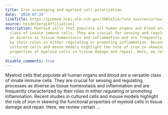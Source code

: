 ```yaml
---
title: Iron scavenging and myeloid cell polarization
date: '2024-07-25'
linkTitle: https://pubmed.ncbi.nlm.nih.gov/39054114/?utm_source=curl&utm_medium=rss&utm_campaign=pubmed-2&utm_content=1FakS-2QOkCT8HsMOQP1bCRQ4YzyumYOmxmF0moLsQ3dFB1E9V&fc=20220326224207&ff=20240726183330&v=2.18.0.post9+e462414
source: heidelberg[Affiliation]
description: Myeloid cells that populate all human organs and blood are a versatile
  class of innate immune cells. They are crucial for sensing and regulating processes
  as diverse as tissue homeostasis and inflammation and are frequently characterized
  by their roles in either regulating or promoting inflammation. Recent studies in
  cultured cells and mouse models highlight the role of iron in skewing the functional
  properties of myeloid cells in tissue damage and repair. Here, we review certain
  ...
disable_comments: true
---
```

Myeloid cells that populate all human organs and blood are a versatile class of innate immune cells. They are crucial for sensing and regulating processes as diverse as tissue homeostasis and inflammation and are frequently characterized by their roles in either regulating or promoting inflammation. Recent studies in cultured cells and mouse models highlight the role of iron in skewing the functional properties of myeloid cells in tissue damage and repair. Here, we review certain ...